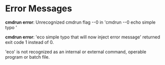 # Error Messages

**cmdrun error**: Unrecognized cmdrun flag --0 in 'cmdrun --0 echo simple typo '

**cmdrun error**: 'eco simple typo that will now inject error message' returned exit code 1 instead of 0.

'eco' is not recognized as an internal or external command,
operable program or batch file.
